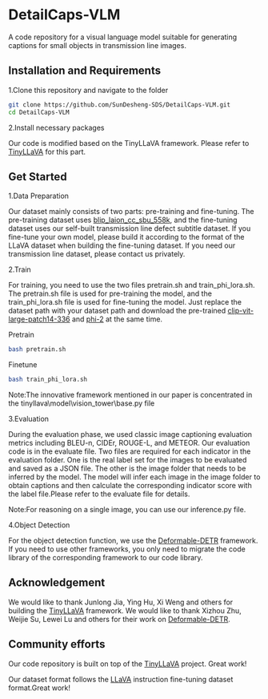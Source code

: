 # DetailCaps-VLM
A code repository for a visual language model suitable for generating captions for small objects in transmission line images.
## Installation and Requirements
1.Clone this repository and navigate to the folder
```bash
git clone https://github.com/SunDesheng-SDS/DetailCaps-VLM.git
cd DetailCaps-VLM
```
2.Install necessary packages

Our code is modified based on the TinyLLaVA framework. Please refer to [TinyLLaVA](https://github.com/TinyLLaVA/TinyLLaVA_Factory) for this part.

## Get Started

1.Data Preparation

Our dataset mainly consists of two parts: pre-training and fine-tuning. The pre-training dataset uses [blip_laion_cc_sbu_558k](https://huggingface.co/datasets/liuhaotian/LLaVA-Pretrain/tree/main), and the fine-tuning dataset uses our self-built transmission line defect subtitle dataset. If you fine-tune your own model, please build it according to the format of the LLaVA dataset when building the fine-tuning dataset. If you need our transmission line dataset, please contact us privately.

2.Train

For training, you need to use the two files pretrain.sh and train_phi_lora.sh. The pretrain.sh file is used for pre-training the model, and the train_phi_lora.sh file is used for fine-tuning the model. Just replace the dataset path with your dataset path and download the pre-trained [clip-vit-large-patch14-336](https://huggingface.co/openai/clip-vit-large-patch14-336/tree/main) and [phi-2](https://huggingface.co/microsoft/phi-2/tree/main) at the same time.

Pretrain
```bash
bash pretrain.sh
```

Finetune
```bash
bash train_phi_lora.sh
```

Note:The innovative framework mentioned in our paper is concentrated in the tinyllava\model\vision_tower\base.py file

3.Evaluation

During the evaluation phase, we used classic image captioning evaluation metrics including BLEU-n, CIDEr, ROUGE-L, and METEOR. Our evaluation code is in the evaluate file. Two files are required for each indicator in the evaluation folder. One is the real label set for the images to be evaluated and saved as a JSON file. The other is the image folder that needs to be inferred by the model. The model will infer each image in the image folder to obtain captions and then calculate the corresponding indicator score with the label file.Please refer to the evaluate file for details.

Note:For reasoning on a single image, you can use our inference.py file.

4.Object Detection

For the object detection function, we use the [Deformable-DETR](https://github.com/fundamentalvision/Deformable-DETR) framework. If you need to use other frameworks, you only need to migrate the code library of the corresponding framework to our code library.

## Acknowledgement
We would like to thank Junlong Jia, Ying Hu, Xi Weng and others for building the [TinyLLaVA](https://github.com/TinyLLaVA/TinyLLaVA_Factory) framework.
We would like to thank Xizhou Zhu, Weijie Su, Lewei Lu and others for their work on [Deformable-DETR](https://github.com/fundamentalvision/Deformable-DETR).

## Community efforts
Our code repository is built on top of the [TinyLLaVA](https://github.com/TinyLLaVA/TinyLLaVA_Factory) project. Great work!

Our dataset format follows the [LLaVA](https://github.com/haotian-liu/LLaVA) instruction fine-tuning dataset format.Great work!



